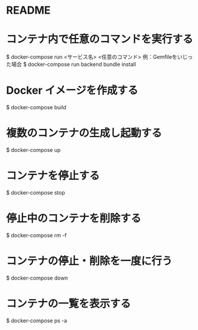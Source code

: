 # README

# コンテナ内で任意のコマンドを実行する

$ docker-compose run <サービス名> <任意のコマンド>
例：Gemfileをいじった場合
$ docker-compose run backend bundle install

# Docker イメージを作成する

$ docker-compose build

# 複数のコンテナの生成し起動する

$ docker-compose up

# コンテナを停止する

$ docker-compose stop

# 停止中のコンテナを削除する

$ docker-compose rm -f

# コンテナの停止・削除を一度に行う

$ docker-compose down

# コンテナの一覧を表示する

$ docker-compose ps -a
